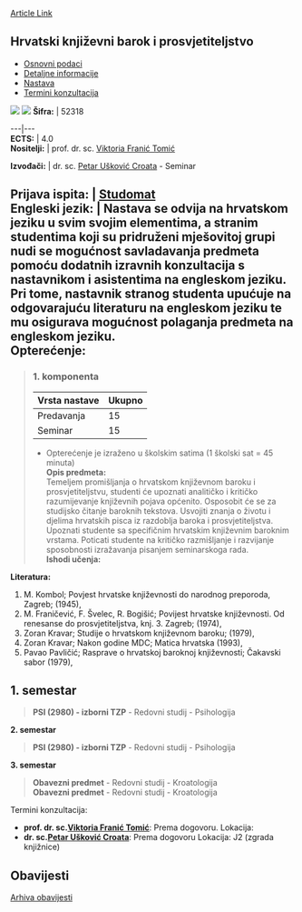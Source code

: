 [Article Link](https://www.fhs.hr/predmet/hkbp)

## Hrvatski književni barok i prosvjetiteljstvo
  * [Osnovni podaci](https://www.fhs.hr/predmet/hkbp#v1id-904812_511125_1_0 "Osnovni podaci")
  * [Detaljne informacije](https://www.fhs.hr/predmet/hkbp#v1id-904812_511125_1_1 "Detaljne informacije")
  * [Nastava](https://www.fhs.hr/predmet/hkbp#v1id-904812_511125_1_2 "Nastava")
  * [Termini konzultacija](https://www.fhs.hr/predmet/hkbp#v1id-904812_511125_1_3 "Termini konzultacija")


[![](https://www.fhs.hr/img/flags/gif/hr.gif)](https://www.fhs.hr/predmet/hkbp) [![](https://www.fhs.hr/img/flags/gif/gb.gif)](https://www.fhs.hr/en/course/clbataoe)
**Šifra:** |  52318  
  
---|---  
**ECTS:** |  4.0   
**Nositelji:** |  prof. dr. sc. [Viktoria Franić Tomić](https://www.fhs.hr/djelatnik/viktoria.franic_tomic)   
  
**Izvođači:** |  dr. sc. [Petar Ušković Croata](https://www.fhs.hr/djelatnik/petar.uskovic_croata) - Seminar  
  
**Prijava ispita:** |  [Studomat](http://www.isvu.hr/studomat)  
**Engleski jezik:** |  Nastava se odvija na hrvatskom jeziku u svim svojim elementima, a stranim studentima koji su pridruženi mješovitoj grupi nudi se mogućnost savladavanja predmeta pomoću dodatnih izravnih konzultacija s nastavnikom i asistentima na engleskom jeziku. Pri tome, nastavnik stranog studenta upućuje na odgovarajuću literaturu na engleskom jeziku te mu osigurava mogućnost polaganja predmeta na engleskom jeziku.   
**Opterećenje:**  
---  
> ### 1. komponenta
> | Vrsta nastave | Ukupno  
> ---|---  
> Predavanja | 15  
> Seminar | 15  
> * Opterećenje je izraženo u školskim satima (1 školski sat = 45 minuta)   
**Opis predmeta:**  
> Temeljem promišljanja o hrvatskom književnom baroku i prosvjetiteljstvu, studenti će upoznati analitičko i kritičko razumijevanje književnih pojava općenito. Osposobit će se za studijsko čitanje baroknih tekstova. Usvojiti znanja o životu i djelima hrvatskih pisca iz razdoblja baroka i prosvjetiteljstva. Upoznati studente sa specifičnim hrvatskim književnim baroknim vrstama. Poticati studente na kritičko razmišljanje i razvijanje sposobnosti izražavanja pisanjem seminarskoga rada.  
**Ishodi učenja:**  

  
**Literatura:**  
  1. M. Kombol; Povjest hrvatske književnosti do narodnog preporoda, Zagreb; (1945), 
  2. M. Franičević, F. Švelec, R. Bogišić; Povijest hrvatske književnosti. Od renesanse do prosvjetiteljstva, knj. 3. Zagreb; (1974), 
  3. Zoran Kravar; Studije o hrvatskom književnom baroku; (1979), 
  4. Zoran Kravar; Nakon godine MDC; Matica hrvatska (1993), 
  5. Pavao Pavličić; Rasprave o hrvatskoj baroknoj književnosti; Čakavski sabor (1979), 

  
**1. semestar**  
---  
> **PSI (2980) - izborni TZP** - Redovni studij - Psihologija  
>   
  
**2. semestar**  
> **PSI (2980) - izborni TZP** - Redovni studij - Psihologija  
>   
  
**3. semestar**  
> **Obavezni predmet** - Redovni studij - Kroatologija  
>  **Obavezni predmet** - Redovni studij - Kroatologija  
>   
Termini konzultacija: 
  * **prof. dr. sc.[Viktoria Franić Tomić](https://www.fhs.hr/djelatnik/viktoria.franic_tomic)**: 
Prema dogovoru.
Lokacija: 
  * **dr. sc.[Petar Ušković Croata](https://www.fhs.hr/djelatnik/petar.uskovic_croata)**: 
Prema dogovoru
Lokacija: J2 (zgrada knjižnice) 


## Obavijesti
[Arhiva obavijesti](https://www.fhs.hr/predmet/hkbp?@=20p2y#news_81396 "Arhiva obavijesti")

